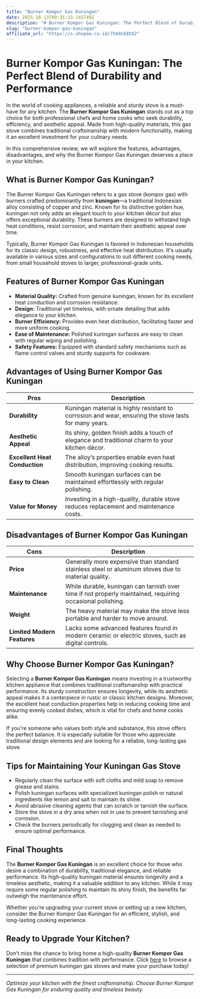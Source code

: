 ```yaml
---
title: "Burner Kompor Gas Kuningan"
date: 2025-10-13T09:35:13.145749Z
description: "# Burner Kompor Gas Kuningan: The Perfect Blend of Durability and Performance..."
slug: "burner-kompor-gas-kuningan"
affiliate_url: "https://s.shopee.co.id/7V44C68VX2"
---
```

# Burner Kompor Gas Kuningan: The Perfect Blend of Durability and Performance

In the world of cooking appliances, a reliable and sturdy stove is a must-have for any kitchen. The **Burner Kompor Gas Kuningan** stands out as a top choice for both professional chefs and home cooks who seek durability, efficiency, and aesthetic appeal. Made from high-quality materials, this gas stove combines traditional craftsmanship with modern functionality, making it an excellent investment for your culinary needs.

In this comprehensive review, we will explore the features, advantages, disadvantages, and why the Burner Kompor Gas Kuningan deserves a place in your kitchen.

## What is Burner Kompor Gas Kuningan?

The Burner Kompor Gas Kuningan refers to a gas stove (kompor gas) with burners crafted predominantly from **kuningan**—a traditional Indonesian alloy consisting of copper and zinc. Known for its distinctive golden hue, kuningan not only adds an elegant touch to your kitchen décor but also offers exceptional durability. These burners are designed to withstand high heat conditions, resist corrosion, and maintain their aesthetic appeal over time.

Typically, Burner Kompor Gas Kuningan is favored in Indonesian households for its classic design, robustness, and effective heat distribution. It's usually available in various sizes and configurations to suit different cooking needs, from small household stoves to larger, professional-grade units.

## Features of Burner Kompor Gas Kuningan

- **Material Quality:** Crafted from genuine kuningan, known for its excellent heat conduction and corrosion resistance.
- **Design:** Traditional yet timeless, with ornate detailing that adds elegance to your kitchen.
- **Burner Efficiency:** Provides even heat distribution, facilitating faster and more uniform cooking.
- **Ease of Maintenance:** Polished kuningan surfaces are easy to clean with regular wiping and polishing.
- **Safety Features:** Equipped with standard safety mechanisms such as flame control valves and sturdy supports for cookware.

## Advantages of Using Burner Kompor Gas Kuningan

| **Pros** | **Description** |
|------------|----------------|
| **Durability** | Kuningan material is highly resistant to corrosion and wear, ensuring the stove lasts for many years. |
| **Aesthetic Appeal** | Its shiny, golden finish adds a touch of elegance and traditional charm to your kitchen décor. |
| **Excellent Heat Conduction** | The alloy’s properties enable even heat distribution, improving cooking results. |
| **Easy to Clean** | Smooth kuningan surfaces can be maintained effortlessly with regular polishing. |
| **Value for Money** | Investing in a high-quality, durable stove reduces replacement and maintenance costs. |

## Disadvantages of Burner Kompor Gas Kuningan

| **Cons** | **Description** |
|------------|----------------|
| **Price** | Generally more expensive than standard stainless steel or aluminum stoves due to material quality. |
| **Maintenance** | While durable, kuningan can tarnish over time if not properly maintained, requiring occasional polishing. |
| **Weight** | The heavy material may make the stove less portable and harder to move around. |
| **Limited Modern Features** | Lacks some advanced features found in modern ceramic or electric stoves, such as digital controls. |

## Why Choose Burner Kompor Gas Kuningan?

Selecting a **Burner Kompor Gas Kuningan** means investing in a trustworthy kitchen appliance that combines traditional craftsmanship with practical performance. Its sturdy construction ensures longevity, while its aesthetic appeal makes it a centerpiece in rustic or classic kitchen designs. Moreover, the excellent heat conduction properties help in reducing cooking time and ensuring evenly cooked dishes, which is vital for chefs and home cooks alike.

If you're someone who values both style and substance, this stove offers the perfect balance. It is especially suitable for those who appreciate traditional design elements and are looking for a reliable, long-lasting gas stove.

## Tips for Maintaining Your Kuningan Gas Stove

- Regularly clean the surface with soft cloths and mild soap to remove grease and stains.
- Polish kuningan surfaces with specialized kuningan polish or natural ingredients like lemon and salt to maintain its shine.
- Avoid abrasive cleaning agents that can scratch or tarnish the surface.
- Store the stove in a dry area when not in use to prevent tarnishing and corrosion.
- Check the burners periodically for clogging and clean as needed to ensure optimal performance.

## Final Thoughts

The **Burner Kompor Gas Kuningan** is an excellent choice for those who desire a combination of durability, traditional elegance, and reliable performance. Its high-quality kuningan material ensures longevity and a timeless aesthetic, making it a valuable addition to any kitchen. While it may require some regular polishing to maintain its shiny finish, the benefits far outweigh the maintenance effort.

Whether you're upgrading your current stove or setting up a new kitchen, consider the Burner Kompor Gas Kuningan for an efficient, stylish, and long-lasting cooking experience.

## Ready to Upgrade Your Kitchen?

Don’t miss the chance to bring home a high-quality **Burner Kompor Gas Kuningan** that combines tradition with performance. Click [here](https://s.shopee.co.id/7V44C68VX2) to browse a selection of premium kuningan gas stoves and make your purchase today!

---

*Optimize your kitchen with the finest craftsmanship. Choose Burner Kompor Gas Kuningan for enduring quality and timeless beauty.*